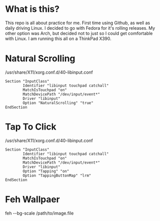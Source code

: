 # What is this?
This repo is all about practice for me. First time using Github, as well as daily driving Linux. I decided to go with Fedora for it's rolling releases. My other option was Arch, but decided not to just so I could get comfortable with Linux. I am running this all on a ThinkPad X390.

# Natural Scrolling
/usr/share/X11/xorg.conf.d/40-libinput.conf
```
Section "InputClass"
        Identifier "libinput touchpad catchall"
        MatchIsTouchpad "on"
        MatchDevicePath "/dev/input/event*"
        Driver "libinput"
        Option "NaturalScrolling" "true"
EndSection
```
# Tap To Click
/usr/share/X11/xorg.conf.d/40-libinput.conf
```
Section "InputClass"
        Identifier "libinput touchpad catchall"
        MatchIsTouchpad "on"
        MatchDevicePath "/dev/input/event*"
        Driver "libinput"
        Option "Tapping" "on"
        Option "TappingButtonMap" "lrm"
EndSection
```
# Feh Wallpaer
feh --bg-scale /path/to/image.file
